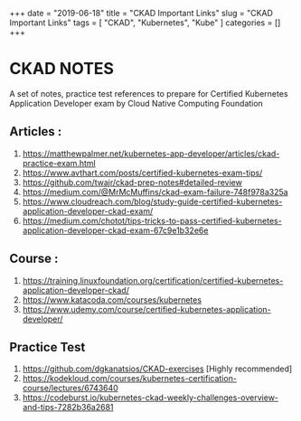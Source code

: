 +++
date = "2019-06-18"
title = "CKAD Important Links"
slug = "CKAD Important Links"
tags = [
    "CKAD",
    "Kubernetes",
    "Kube"
]
categories = []
+++
# CKAD NOTES
A set of notes, practice test references to prepare for Certified Kubernetes Application Developer exam by Cloud Native Computing Foundation

## Articles : 
1. https://matthewpalmer.net/kubernetes-app-developer/articles/ckad-practice-exam.html
2. https://www.avthart.com/posts/certified-kubernetes-exam-tips/
3. https://github.com/twajr/ckad-prep-notes#detailed-review
4. https://medium.com/@MrMcMuffins/ckad-exam-failure-748f978a325a
5. https://www.cloudreach.com/blog/study-guide-certified-kubernetes-application-developer-ckad-exam/
6. https://medium.com/chotot/tips-tricks-to-pass-certified-kubernetes-application-developer-ckad-exam-67c9e1b32e6e
	
## Course :
1. https://training.linuxfoundation.org/certification/certified-kubernetes-application-developer-ckad/
2. https://www.katacoda.com/courses/kubernetes 
3. https://www.udemy.com/course/certified-kubernetes-application-developer/

## Practice Test 
1. https://github.com/dgkanatsios/CKAD-exercises [Highly recommended]
2. https://kodekloud.com/courses/kubernetes-certification-course/lectures/6743640
3. https://codeburst.io/kubernetes-ckad-weekly-challenges-overview-and-tips-7282b36a2681
	
